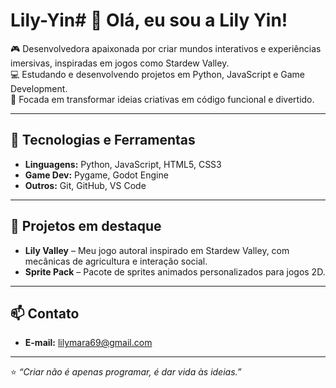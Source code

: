 # Lily-Yin# 🌸 Olá, eu sou a Lily Yin!  

🎮 Desenvolvedora apaixonada por criar mundos interativos e experiências imersivas, inspiradas em jogos como Stardew Valley.  
💻 Estudando e desenvolvendo projetos em Python, JavaScript e Game Development.  
🎯 Focada em transformar ideias criativas em código funcional e divertido.

---

## 🚀 Tecnologias e Ferramentas
- **Linguagens:** Python, JavaScript, HTML5, CSS3
- **Game Dev:** Pygame, Godot Engine
- **Outros:** Git, GitHub, VS Code

---

## 📌 Projetos em destaque
- **Lily Valley** – Meu jogo autoral inspirado em Stardew Valley, com mecânicas de agricultura e interação social.  
- **Sprite Pack** – Pacote de sprites animados personalizados para jogos 2D.  

---

## 📫 Contato
- **E-mail:** [lilymara69@gmail.com](mailto:lilymara69@gmail.com)  

---

⭐ *“Criar não é apenas programar, é dar vida às ideias.”*  
